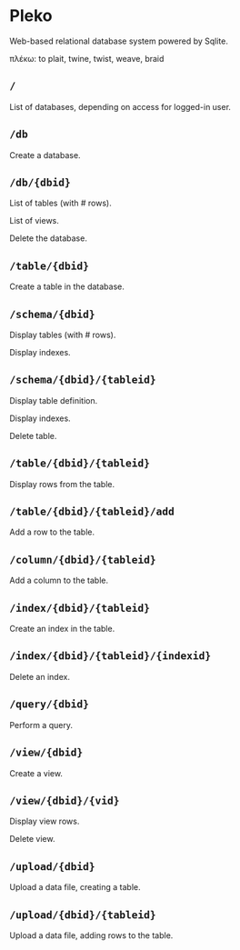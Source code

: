 # Pleko

Web-based relational database system powered by Sqlite.

πλέκω: to plait, twine, twist, weave, braid

## `/`

List of databases, depending on access for logged-in user.

## `/db`

Create a database.

## `/db/{dbid}`

List of tables (with # rows).

List of views.

Delete the database.

## `/table/{dbid}`

Create a table in the database.

## `/schema/{dbid}`

Display tables (with # rows).

Display indexes.

## `/schema/{dbid}/{tableid}`

Display table definition.

Display indexes.

Delete table.

## `/table/{dbid}/{tableid}`

Display rows from the table.

## `/table/{dbid}/{tableid}/add`

Add a row to the table.

## `/column/{dbid}/{tableid}`

Add a column to the table.

## `/index/{dbid}/{tableid}`

Create an index in the table.

## `/index/{dbid}/{tableid}/{indexid}`

Delete an index.

## `/query/{dbid}`

Perform a query.

## `/view/{dbid}`

Create a view.

## `/view/{dbid}/{vid}`

Display view rows.

Delete view.

## `/upload/{dbid}`

Upload a data file, creating a table.

## `/upload/{dbid}/{tableid}`

Upload a data file, adding rows to the table.
